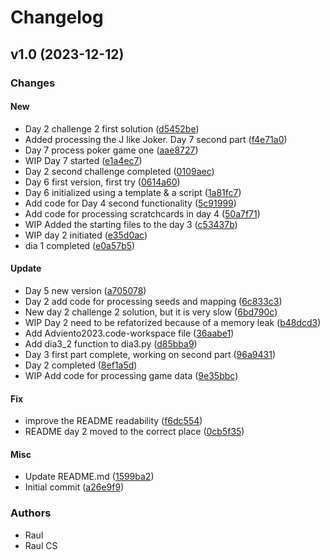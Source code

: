 # Changelog

## v1.0 (2023-12-12)

### Changes

#### New

* Day 2 challenge 2 first solution ([d5452be](https://github.com/rcruz63/Adviento2023/commit/d5452be))
* Added processing the J like Joker. Day 7 second part ([f4e71a0](https://github.com/rcruz63/Adviento2023/commit/f4e71a0))
* Day 7 process poker game one ([aae8727](https://github.com/rcruz63/Adviento2023/commit/aae8727))
* WIP Day 7 started ([e1a4ec7](https://github.com/rcruz63/Adviento2023/commit/e1a4ec7))
* Day 2 second challenge completed ([0109aec](https://github.com/rcruz63/Adviento2023/commit/0109aec))
* Day 6 first version, first try ([0614a60](https://github.com/rcruz63/Adviento2023/commit/0614a60))
* Day 6 initialized using a template & a script ([1a81fc7](https://github.com/rcruz63/Adviento2023/commit/1a81fc7))
* Add code for Day 4 second functionality ([5c91999](https://github.com/rcruz63/Adviento2023/commit/5c91999))
* Add code for processing scratchcards in day 4 ([50a7f71](https://github.com/rcruz63/Adviento2023/commit/50a7f71))
* WIP Added the starting files to the day 3 ([c53437b](https://github.com/rcruz63/Adviento2023/commit/c53437b))
* WIP day 2 initiated ([e35d0ac](https://github.com/rcruz63/Adviento2023/commit/e35d0ac))
* dia 1 completed ([e0a57b5](https://github.com/rcruz63/Adviento2023/commit/e0a57b5))

#### Update

* Day 5 new version ([a705078](https://github.com/rcruz63/Adviento2023/commit/a705078))
* Day 2 add code for processing seeds and mapping ([6c833c3](https://github.com/rcruz63/Adviento2023/commit/6c833c3))
* New day 2 challenge 2 solution, but it is very slow ([6bd790c](https://github.com/rcruz63/Adviento2023/commit/6bd790c))
* WIP Day 2 need to be refatorized because of a memory leak ([b48dcd3](https://github.com/rcruz63/Adviento2023/commit/b48dcd3))
* Add Adviento2023.code-workspace file ([36aabe1](https://github.com/rcruz63/Adviento2023/commit/36aabe1))
* Add dia3_2 function to dia3.py ([d85bba9](https://github.com/rcruz63/Adviento2023/commit/d85bba9))
* Day 3 first part complete, working on second part ([96a9431](https://github.com/rcruz63/Adviento2023/commit/96a9431))
* Day 2 completed ([8ef1a5d](https://github.com/rcruz63/Adviento2023/commit/8ef1a5d))
* WIP Add code for processing game data ([9e35bbc](https://github.com/rcruz63/Adviento2023/commit/9e35bbc))

#### Fix

* improve the README readability ([f6dc554](https://github.com/rcruz63/Adviento2023/commit/f6dc554))
* README day 2 moved to the correct place ([0cb5f35](https://github.com/rcruz63/Adviento2023/commit/0cb5f35))

#### Misc

* Update README.md ([1599ba2](https://github.com/rcruz63/Adviento2023/commit/1599ba2))
* Initial commit ([a26e9f9](https://github.com/rcruz63/Adviento2023/commit/a26e9f9))

### Authors

* Raul
* Raul CS

